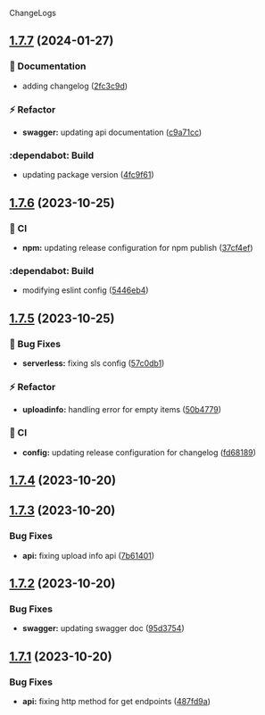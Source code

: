 ChangeLogs

## [1.7.7](https://github.com/mdrijwan/submission-portal-api/compare/v1.7.6...v1.7.7) (2024-01-27)


### :memo: Documentation

* adding changelog ([2fc3c9d](https://github.com/mdrijwan/submission-portal-api/commit/2fc3c9d0eee5eaafea44829c09abebba4798f772))


### :zap: Refactor

* **swagger:** updating api documentation ([c9a71cc](https://github.com/mdrijwan/submission-portal-api/commit/c9a71cc7b38bd179f9387fa41dd4916bd759ed3e))


### :dependabot: Build

* updating package version ([4fc9f61](https://github.com/mdrijwan/submission-portal-api/commit/4fc9f61f0a8fc696b1ec1097fbb4377ffb1e764d))

## [1.7.6](https://github.com/mdrijwan/submission-portal-api/compare/v1.7.5...v1.7.6) (2023-10-25)


### :repeat: CI

* **npm:** updating release configuration for npm publish ([37cf4ef](https://github.com/mdrijwan/submission-portal-api/commit/37cf4ef8a63286fb16f3d91e6cb33763bc577a9e))


### :dependabot: Build

* modifying eslint config ([5446eb4](https://github.com/mdrijwan/submission-portal-api/commit/5446eb4f16c61169fa046d83fb2c1ab70b8883c7))

## [1.7.5](https://github.com/mdrijwan/submission-portal-api/compare/v1.7.4...v1.7.5) (2023-10-25)


### :bug: Bug Fixes

* **serverless:** fixing sls config ([57c0db1](https://github.com/mdrijwan/submission-portal-api/commit/57c0db1f3b71d141e8904177b700258384f48e27))


### :zap: Refactor

* **uploadinfo:** handling error for empty items ([50b4779](https://github.com/mdrijwan/submission-portal-api/commit/50b477939b7a7c57d9519a9b27ed6d7571f44de3))


### :repeat: CI

* **config:** updating release configuration for changelog ([fd68189](https://github.com/mdrijwan/submission-portal-api/commit/fd681895fece2e1cb7831b0e3a6f919908a77ebb))

## [1.7.4](https://github.com/mdrijwan/submission-portal-api/compare/v1.7.3...v1.7.4) (2023-10-20)

## [1.7.3](https://github.com/mdrijwan/submission-portal-api/compare/v1.7.2...v1.7.3) (2023-10-20)


### Bug Fixes

* **api:** fixing upload info api ([7b61401](https://github.com/mdrijwan/submission-portal-api/commit/7b61401c01d105ff5ed06480a6d65813d6a45e82))

## [1.7.2](https://github.com/mdrijwan/submission-portal-api/compare/v1.7.1...v1.7.2) (2023-10-20)


### Bug Fixes

* **swagger:** updating swagger doc ([95d3754](https://github.com/mdrijwan/submission-portal-api/commit/95d37541d7b505ba79fa29f7d9ff5220cffc4179))

## [1.7.1](https://github.com/mdrijwan/submission-portal-api/compare/v1.7.0...v1.7.1) (2023-10-20)

### Bug Fixes

- **api:** fixing http method for get endpoints ([487fd9a](https://github.com/mdrijwan/submission-portal-api/commit/487fd9a98c088af871120205ef41d8c8f6b97c92))
